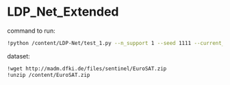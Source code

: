 # LDP_Net_Extended
command to run:
~~~bash
!python /content/LDP-Net/test_1.py --n_support 1 --seed 1111 --current_data_path /content/2750 --current_class 10 --test_n_eposide 600 --model_path /content/LDP-Net/checkpoint/100.tar --use_random_crops
~~~

dataset:

~~~bash
!wget http://madm.dfki.de/files/sentinel/EuroSAT.zip
!unzip /content/EuroSAT.zip
~~~
